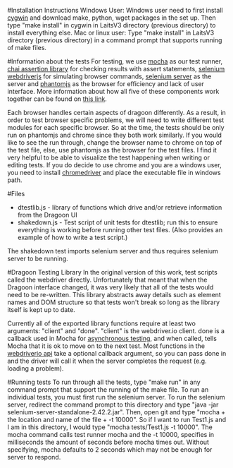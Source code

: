 #Installation Instructions
Windows User: Windows user need to first install [cygwin](https://cygwin.com/install.html) and download make, python, wget packages in the set up. Then type "make install" in cygwin in LaitsV3 directory (previous directory) to install everything else.
Mac or linux user: Type "make install" in LaitsV3 directory (previous directory) in a command prompt that supports running of make files. 

#Information about the tests
For testing, we use [mocha](http://visionmedia.github.io/mocha/) as our test runner, [chai assertion library](http://chaijs.com/guide/styles/) for checking results with assert statements, [selenium webdriverjs](https://github.com/webdriverio/webdriverio) for simulating browser commands, [selenium server](http://docs.seleniumhq.org/download/) as the server and [phantomjs](http://phantomjs.org/) as the browser for efficiency and lack of user interface. More information about how all five of these components work together can be found on [this link](http://code.tutsplus.com/tutorials/headless-functional-testing-with-selenium-and-phantomjs--net-30545).

Each browser handles certain aspects of dragoon differently. As a result, in order to test browser specific problems, we will need to write different test modules for each specific browser. So at the time, the tests should be only run on phantomjs and chrome since they both work similarly. If you would like to see the run through, change the browser name to chrome on top of the test file, else, use phantomjs as the browser for the test files. I find it very helpful to be able to visualize the test happening when writing or editing tests. If you do decide to use chrome and you are a windows user, you need to install [chromedriver](http://code.google.com/p/selenium/wiki/ChromeDriver) and place the executable file in windows path. 

#Files
* dtestlib.js - library of functions which drive and/or retrieve information from the Dragoon UI
* shakedown.js - Test script of unit tests for dtestlib; run this to ensure everything is working before running other test files.  (Also provides an example of how to write a test script.)

The shakedown test imports selenium server and thus requires selenium server to be running.

#Dragoon Testing Library
In the original version of this work, test scripts called the webdriver directly.  Unfortunately that meant that when the Dragoon interface changed, it was very likely that all of the tests would need to be re-written.  This library abstracts away details such as element names and DOM structure so that tests won't break so long as the library itself is kept up to date.

Currently all of the exported library functions require at least two arguments: "client" and "done".  "client" is the webdriver.io client.  done is a callback used in Mocha for [asynchronous testing](http://mochajs.org/#asynchronous-code), and when called, tells Mocha that it is ok to move on to the next test.  Most functions in the [webdriverio api](http://webdriver.io/api.html) take a optional callback argument, so you can pass done in and the driver will call it when the server completes the request (e.g. loading a problem).

#Running tests
To run through all the tests, type "make run" in any command prompt that support the running of the make file. To run an individual tests, you must first run the selenium server. To run the selenium server, redirect the command prompt to this directory and type "java -jar selenium-server-standalone-2.42.2.jar". Then, open git and type "mocha + the location and name of the file + -t 10000". So if I want to run Test1.js and I am in this directory, I would type "mocha tests/Test1.js -t 10000". The mocha command calls test runner mocha and the -t 10000, specifies in milliseconds the amount of seconds before mocha times out. Without specifying, mocha defaults to 2 seconds which may not be enough for server to respond. 


